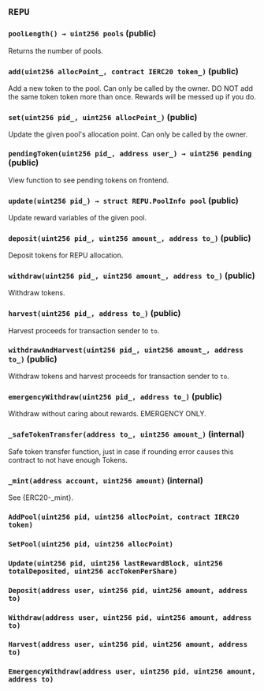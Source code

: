 ## `REPU`






### `poolLength() → uint256 pools` (public)

Returns the number of pools.



### `add(uint256 allocPoint_, contract IERC20 token_)` (public)

Add a new token to the pool. Can only be called by the owner.
DO NOT add the same token token more than once. Rewards will be messed up if you do.




### `set(uint256 pid_, uint256 allocPoint_)` (public)

Update the given pool's allocation point. Can only be called by the owner.




### `pendingToken(uint256 pid_, address user_) → uint256 pending` (public)

View function to see pending tokens on frontend.




### `update(uint256 pid_) → struct REPU.PoolInfo pool` (public)

Update reward variables of the given pool.




### `deposit(uint256 pid_, uint256 amount_, address to_)` (public)

Deposit tokens for REPU allocation.




### `withdraw(uint256 pid_, uint256 amount_, address to_)` (public)

Withdraw tokens.




### `harvest(uint256 pid_, address to_)` (public)

Harvest proceeds for transaction sender to `to`.




### `withdrawAndHarvest(uint256 pid_, uint256 amount_, address to_)` (public)

Withdraw tokens and harvest proceeds for transaction sender to `to`.




### `emergencyWithdraw(uint256 pid_, address to_)` (public)

Withdraw without caring about rewards. EMERGENCY ONLY.




### `_safeTokenTransfer(address to_, uint256 amount_)` (internal)

Safe token transfer function,
just in case if rounding error causes this contract to not have enough Tokens.



### `_mint(address account, uint256 amount)` (internal)



See {ERC20-_mint}.


### `AddPool(uint256 pid, uint256 allocPoint, contract IERC20 token)`





### `SetPool(uint256 pid, uint256 allocPoint)`





### `Update(uint256 pid, uint256 lastRewardBlock, uint256 totalDeposited, uint256 accTokenPerShare)`





### `Deposit(address user, uint256 pid, uint256 amount, address to)`





### `Withdraw(address user, uint256 pid, uint256 amount, address to)`





### `Harvest(address user, uint256 pid, uint256 amount, address to)`





### `EmergencyWithdraw(address user, uint256 pid, uint256 amount, address to)`





